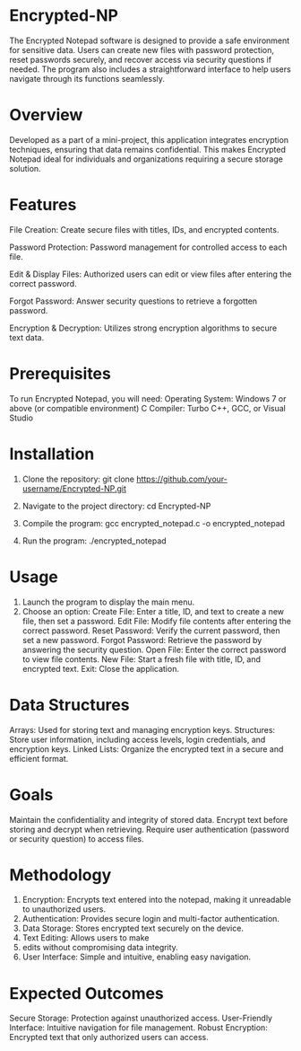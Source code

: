 # Encrypted-NP 
The Encrypted Notepad software is designed to provide a safe environment for sensitive data. Users can create new files with password protection, reset passwords securely, and recover access via security questions if needed. The program also includes a straightforward interface to help users navigate through its functions seamlessly.

# Overview 
Developed as a part of a mini-project, this application integrates encryption techniques, ensuring that data remains confidential. This makes Encrypted Notepad ideal for individuals and organizations requiring a secure storage solution.

# Features
File Creation: Create secure files with titles, IDs, and encrypted contents.

Password Protection: Password management for controlled access to each file.

Edit & Display Files: Authorized users can edit or view files after entering the correct password.

Forgot Password: Answer security questions to retrieve a forgotten password.

Encryption & Decryption: Utilizes strong encryption algorithms to secure text data.

# Prerequisites

To run Encrypted Notepad, you will need:
Operating System: Windows 7 or above (or compatible environment)
C Compiler: Turbo C++, GCC, or Visual Studio


# Installation

1. Clone the repository:
git clone https://github.com/your-username/Encrypted-NP.git

2. Navigate to the project directory:
cd Encrypted-NP

3. Compile the program:
gcc encrypted_notepad.c -o encrypted_notepad

4. Run the program:
./encrypted_notepad

# Usage

1. Launch the program to display the main menu.
2. Choose an option:
Create File: Enter a title, ID, and text to create a new file, then set a password.
Edit File: Modify file contents after entering the correct password.
Reset Password: Verify the current password, then set a new password.
Forgot Password: Retrieve the password by answering the security question.
Open File: Enter the correct password to view file contents.
New File: Start a fresh file with title, ID, and encrypted text.
Exit: Close the application.

# Data Structures

Arrays: Used for storing text and managing encryption keys.
Structures: Store user information, including access levels, login credentials, and encryption keys.
Linked Lists: Organize the encrypted text in a secure and efficient format.

# Goals
Maintain the confidentiality and integrity of stored data.
Encrypt text before storing and decrypt when retrieving.
Require user authentication (password or security question) to access files.

# Methodology

1. Encryption: Encrypts text entered into the notepad, making it unreadable to unauthorized users.
2. Authentication: Provides secure login and multi-factor authentication.
3. Data Storage: Stores encrypted text securely on the device.
5. Text Editing: Allows users to make
6. edits without compromising data integrity.
7. User Interface: Simple and intuitive, enabling easy navigation.

# Expected Outcomes

Secure Storage: Protection against unauthorized access.
User-Friendly Interface: Intuitive navigation for file management.
Robust Encryption: Encrypted text that only authorized users can access.
